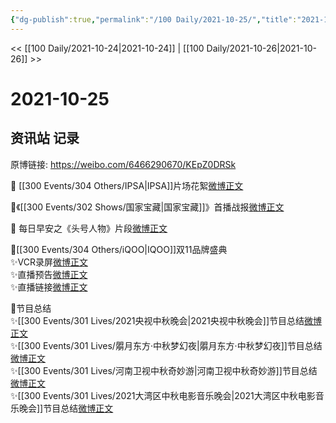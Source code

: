```yaml
---
{"dg-publish":true,"permalink":"/100 Daily/2021-10-25/","title":"2021-10-25","created":"2022-12-23T11:51:03.000+08:00","updated":"2023-02-26T00:50:23.000+08:00"}
---
```



<< [[100 Daily/2021-10-24\|2021-10-24]] | [[100 Daily/2021-10-26\|2021-10-26]] >>

# 2021-10-25

## 资讯站 记录

原博链接: https://weibo.com/6466290670/KEpZ0DRSk

💫 [[300 Events/304 Others/IPSA\|IPSA]]片场花絮[微博正文](https://m.weibo.cn/6466290670/4696197941693776)

💫《[[300 Events/302 Shows/国家宝藏\|国家宝藏]]》首播战报[微博正文](https://m.weibo.cn/6466290670/4696182359855134)

🌄 每日早安之《头号人物》片段[微博正文](https://m.weibo.cn/6466290670/4696096754369244)

💫[[300 Events/304 Others/iQOO\|IQOO]]双11品牌盛典  
✨VCR录屏[微博正文](https://m.weibo.cn/6466290670/4696284457862842)  
✨直播预告[微博正文](https://m.weibo.cn/6466290670/4696163406580845)  
✨直播链接[微博正文](https://m.weibo.cn/6466290670/4696168564789854)

💫节目总结  
✨[[300 Events/301 Lives/2021央视中秋晚会\|2021央视中秋晚会]]节目总结[微博正文](https://m.weibo.cn/6466290670/4696176614442821)  
✨[[300 Events/301 Lives/朤月东方·中秋梦幻夜\|朤月东方·中秋梦幻夜]]节目总结[微博正文](https://m.weibo.cn/6466290670/4696176659794403)  
✨[[300 Events/301 Lives/河南卫视中秋奇妙游\|河南卫视中秋奇妙游]]节目总结[微博正文](https://m.weibo.cn/6466290670/4696176672899979)  
✨[[300 Events/301 Lives/2021大湾区中秋电影音乐晚会\|2021大湾区中秋电影音乐晚会]]节目总结[微博正文](https://m.weibo.cn/6466290670/4696176702786056)
